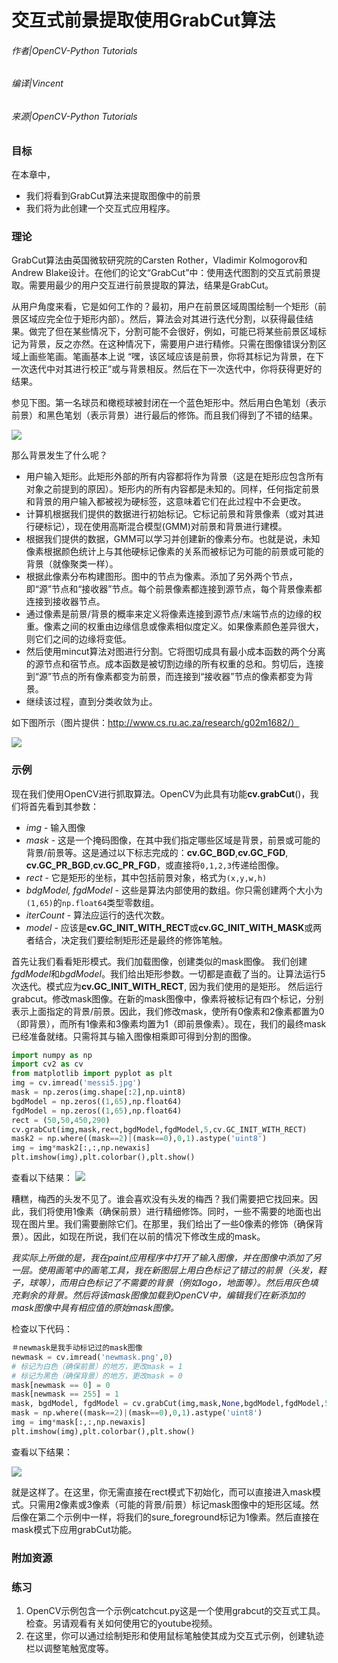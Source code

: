 # 交互式前景提取使用GrabCut算法

###### 作者|OpenCV-Python Tutorials
###### 编译|Vincent
###### 来源|OpenCV-Python Tutorials 

### 目标

在本章中，
- 我们将看到GrabCut算法来提取图像中的前景
- 我们将为此创建一个交互式应用程序。

### 理论
GrabCut算法由英国微软研究院的Carsten Rother，Vladimir Kolmogorov和Andrew Blake设计。在他们的论文“GrabCut”中：使用迭代图割的交互式前景提取。需要用最少的用户交互进行前景提取的算法，结果是GrabCut。

从用户角度来看，它是如何工作的？最初，用户在前景区域周围绘制一个矩形（前景区域应完全位于矩形内部）。然后，算法会对其进行迭代分割，以获得最佳结果。做完了但在某些情况下，分割可能不会很好，例如，可能已将某些前景区域标记为背景，反之亦然。在这种情况下，需要用户进行精修。只需在图像错误分割区域上画些笔画。笔画基本上说 “嘿，该区域应该是前景，你将其标记为背景，在下一次迭代中对其进行校正”或与背景相反。然后在下一次迭代中，你将获得更好的结果。

参见下图。第一名球员和橄榄球被封闭在一个蓝色矩形中。然后用白色笔划（表示前景）和黑色笔划（表示背景）进行最后的修饰。而且我们得到了不错的结果。

![](http://qiniu.aihubs.net/grabcut_output1.jpg)

那么背景发生了什么呢？
- 用户输入矩形。此矩形外部的所有内容都将作为背景（这是在矩形应包含所有对象之前提到的原因）。矩形内的所有内容都是未知的。同样，任何指定前景和背景的用户输入都被视为硬标签，这意味着它们在此过程中不会更改。
- 计算机根据我们提供的数据进行初始标记。它标记前景和背景像素（或对其进行硬标记），现在使用高斯混合模型(GMM)对前景和背景进行建模。
- 根据我们提供的数据，GMM可以学习并创建新的像素分布。也就是说，未知像素根据颜色统计上与其他硬标记像素的关系而被标记为可能的前景或可能的背景（就像聚类一样）。
- 根据此像素分布构建图形。图中的节点为像素。添加了另外两个节点，即“源”节点和“接收器”节点。每个前景像素都连接到源节点，每个背景像素都连接到接收器节点。
- 通过像素是前景/背景的概率来定义将像素连接到源节点/末端节点的边缘的权重。像素之间的权重由边缘信息或像素相似度定义。如果像素颜色差异很大，则它们之间的边缘将变低。
- 然后使用mincut算法对图进行分割。它将图切成具有最小成本函数的两个分离的源节点和宿节点。成本函数是被切割边缘的所有权重的总和。剪切后，连接到“源”节点的所有像素都变为前景，而连接到“接收器”节点的像素都变为背景。
- 继续该过程，直到分类收敛为止。

如下图所示（图片提供：http://www.cs.ru.ac.za/research/g02m1682/） 

![](http://qiniu.aihubs.net/grabcut_scheme.jpg)

### 示例

现在我们使用OpenCV进行抓取算法。OpenCV为此具有功能**cv.grabCut**()，我们将首先看到其参数：
- *img* - 输入图像
- *mask* - 这是一个掩码图像，在其中我们指定哪些区域是背景，前景或可能的背景/前景等。这是通过以下标志完成的：**cv.GC_BGD**,**cv.GC_FGD**, **cv.GC_PR_BGD**,**cv.GC_PR_FGD**，或直接将`0,1,2,3`传递给图像。
- *rect* - 它是矩形的坐标，其中包括前景对象，格式为`(x,y,w,h)`
- *bdgModel, fgdModel* - 这些是算法内部使用的数组。你只需创建两个大小为`(1,65)`的`np.float64`类型零数组。
- *iterCount* - 算法应运行的迭代次数。
- *model* - 应该是**cv.GC_INIT_WITH_RECT**或**cv.GC_INIT_WITH_MASK**或两者结合，决定我们要绘制矩形还是最终的修饰笔触。
  
首先让我们看看矩形模式。我们加载图像，创建类似的mask图像。
我们创建*fgdModel*和*bgdModel*。我们给出矩形参数。一切都是直截了当的。让算法运行5次迭代。模式应为**cv.GC_INIT_WITH_RECT**, 因为我们使用的是矩形。
然后运行grabcut。修改mask图像。在新的mask图像中，像素将被标记有四个标记，分别表示上面指定的背景/前景。因此，我们修改mask，使所有0像素和2像素都置为0（即背景），而所有1像素和3像素均置为1（即前景像素）。现在，我们的最终mask已经准备就绪。只需将其与输入图像相乘即可得到分割的图像。

```python
import numpy as np
import cv2 as cv
from matplotlib import pyplot as plt
img = cv.imread('messi5.jpg')
mask = np.zeros(img.shape[:2],np.uint8)
bgdModel = np.zeros((1,65),np.float64)
fgdModel = np.zeros((1,65),np.float64)
rect = (50,50,450,290)
cv.grabCut(img,mask,rect,bgdModel,fgdModel,5,cv.GC_INIT_WITH_RECT)
mask2 = np.where((mask==2)|(mask==0),0,1).astype('uint8')
img = img*mask2[:,:,np.newaxis]
plt.imshow(img),plt.colorbar(),plt.show()
```

查看以下结果：
![](http://qiniu.aihubs.net/grabcut_rect.jpg)

糟糕，梅西的头发不见了。谁会喜欢没有头发的梅西？我们需要把它找回来。因此，我们将使用1像素（确保前景）进行精细修饰。同时，一些不需要的地面也出现在图片里。我们需要删除它们。在那里，我们给出了一些0像素的修饰（确保背景）。因此，如现在所说，我们在以前的情况下修改生成的mask。

*我实际上所做的是，我在paint应用程序中打开了输入图像，并在图像中添加了另一层。使用画笔中的画笔工具，我在新图层上用白色标记了错过的前景（头发，鞋子，球等），而用白色标记了不需要的背景（例如logo，地面等）。然后用灰色填充剩余的背景。然后将该mask图像加载到OpenCV中，编辑我们在新添加的mask图像中具有相应值的原始mask图像。*

检查以下代码： 

```python
＃newmask是我手动标记过的mask图像
newmask = cv.imread('newmask.png',0)
# 标记为白色（确保前景）的地方，更改mask = 1
# 标记为黑色（确保背景）的地方，更改mask = 0
mask[newmask == 0] = 0
mask[newmask == 255] = 1
mask, bgdModel, fgdModel = cv.grabCut(img,mask,None,bgdModel,fgdModel,5,cv.GC_INIT_WITH_MASK)
mask = np.where((mask==2)|(mask==0),0,1).astype('uint8')
img = img*mask[:,:,np.newaxis]
plt.imshow(img),plt.colorbar(),plt.show()
```

查看以下结果：

![](http://qiniu.aihubs.net/grabcut_mask.jpg)

就是这样了。在这里，你无需直接在rect模式下初始化，而可以直接进入mask模式。只需用2像素或3像素（可能的背景/前景）标记mask图像中的矩形区域。然后像在第二个示例中一样，将我们的sure_foreground标记为1像素。然后直接在mask模式下应用grabCut功能。

### 附加资源

### 练习

1. OpenCV示例包含一个示例catchcut.py这是一个使用grabcut的交互式工具。检查。另请观看有关如何使用它的youtube视频。
2. 在这里，你可以通过绘制矩形和使用鼠标笔触使其成为交互式示例，创建轨迹栏以调整笔触宽度等。